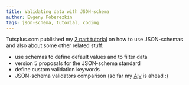 ```yaml
---
title: Validating data with JSON-schema
author: Evgeny Poberezkin
tags: json-schema, tutorial, coding
---
```


Tutsplus.com published my [2 part tutorial](https://code.tutsplus.com/tutorials/validating-data-with-json-schema-part-1--cms-25343) on how to use JSON-schemas and also about some other related stuff:

- use schemas to define default values and to filter data
- version 5 proposals for the JSON-schema standard
- define custom validation keywords
- JSON-schema validators comparison (so far my [Ajv](https://github.com/epoberezkin/ajv) is ahead :)
